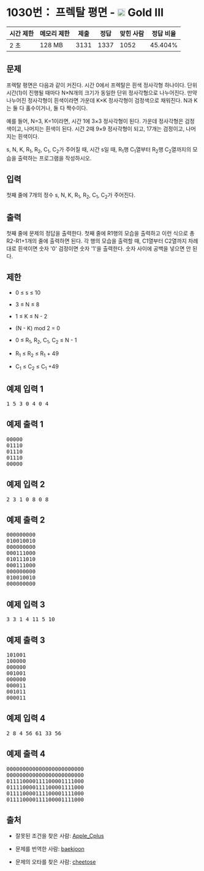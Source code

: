 # 1030번： 프렉탈 평면 - <img src="https://static.solved.ac/tier_small/13.svg" style="height:20px" /> Gold III



| 시간 제한 | 메모리 제한 | 제출 | 정답 | 맞힌 사람 | 정답 비율 |
| --- | --- | --- | --- | --- | --- |
| 2 초 | 128 MB | 3131 | 1337 | 1052 | 45.404% |
## 문제

프렉탈 평면은 다음과 같이 커진다. 시간 0에서 프렉탈은 흰색 정사각형 하나이다. 단위 시간(1)이 진행될 때마다 N×N개의 크기가 동일한 단위 정사각형으로 나누어진다. 만약 나누어진 정사각형이 흰색이라면 가운데 K×K 정사각형이 검정색으로 채워진다. N과 K는 둘 다 홀수이거나, 둘 다 짝수이다.

예를 들어, N=3, K=1이라면, 시간 1에 3×3 정사각형이 된다. 가운데 정사각형은 검정색이고, 나머지는 흰색이 된다. 시간 2때 9×9 정사각형이 되고, 17개는 검정이고, 나머지는 흰색이다.



s, N, K, R<sub>1</sub>, R<sub>2</sub>, C<sub>1</sub>, C<sub>2</sub>가 주어질 때, 시간 s일 때, R<sub>1</sub>행 C<sub>1</sub>열부터 R<sub>2</sub>행 C<sub>2</sub>열까지의 모습을 출력하는 프로그램을 작성하시오.

## 입력

첫째 줄에 7개의 정수 s, N, K, R<sub>1</sub>, R<sub>2</sub>, C<sub>1</sub>, C<sub>2</sub>가 주어진다.

## 출력

첫째 줄에 문제의 정답을 출력한다. 첫째 줄에 R1행의 모습을 출력하고 이런 식으로 총 R2-R1+1개의 줄에 출력하면 된다. 각 행의 모습을 출력할 때, C1열부터 C2열까지 차례대로 흰색이면 숫자 '0' 검정이면 숫자 '1'을 출력한다. 숫자 사이에 공백을 넣으면 안 된다.

## 제한

- 0 ≤ s ≤ 10

- 3 ≤ N ≤ 8

- 1 ≤ K ≤ N - 2

- (N - K) mod 2 = 0

- 0 ≤ R<sub>1</sub>, R<sub>2</sub>, C<sub>1</sub>, C<sub>2</sub> ≤ N - 1

- R<sub>1</sub> ≤ R<sub>2</sub> ≤ R<sub>1</sub> + 49

- C<sub>1</sub> ≤ C<sub>2</sub> ≤ C<sub>1</sub> +49

## 예제 입력 1

<pre>1 5 3 0 4 0 4
</pre>
## 예제 출력 1

<pre>00000
01110
01110
01110
00000
</pre>
## 예제 입력 2

<pre>2 3 1 0 8 0 8
</pre>
## 예제 출력 2

<pre>000000000
010010010
000000000
000111000
010111010
000111000
000000000
010010010
000000000
</pre>
## 예제 입력 3

<pre>3 3 1 4 11 5 10
</pre>
## 예제 출력 3

<pre>101001
100000
000000
001001
000000
000011
001011
000011
</pre>


## 예제 입력 4

<pre>2 8 4 56 61 33 56
</pre>
## 예제 출력 4

<pre>000000000000000000000000
000000000000000000000000
011110000111100001111000
011110000111100001111000
011110000111100001111000
011110000111100001111000
</pre>
## 출처

- 잘못된 조건을 찾은 사람: [Apple_Cplus](/user/Apple_Cplus)

- 문제를 번역한 사람: [baekjoon](/user/baekjoon)

- 문제의 오타를 찾은 사람: [cheetose](/user/cheetose)